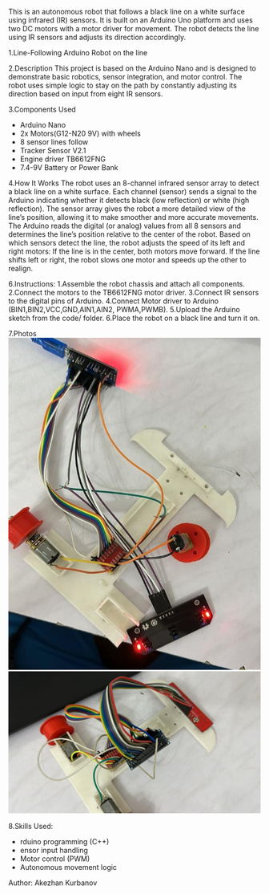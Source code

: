This is an autonomous robot that follows a black line on a white surface using infrared (IR) sensors. It is built on an Arduino Uno platform and uses two DC motors with a motor driver for movement. The robot detects the line using IR sensors and adjusts its direction accordingly.

1.Line-Following Arduino Robot on the line

2.Description
This project is based on the Arduino Nano and is designed to demonstrate basic robotics, sensor integration, and motor control. The robot uses simple logic to stay on the path by constantly adjusting its direction based on input from eight IR sensors.

3.Components Used
- Arduino Nano
- 2x Motors(G12-N20 9V) with wheels
- 8 sensor lines follow
- Tracker Sensor V2.1
- Engine driver TB6612FNG
- 7.4-9V Battery or Power Bank


4.How It Works
The robot uses an 8-channel infrared sensor array to detect a black line on a white surface.
Each channel (sensor) sends a signal to the Arduino indicating whether it detects black (low reflection) or white (high reflection).
The sensor array gives the robot a more detailed view of the line’s position, allowing it to make smoother and more accurate movements.
The Arduino reads the digital (or analog) values from all 8 sensors and determines the line’s position relative to the center of the robot.
Based on which sensors detect the line, the robot adjusts the speed of its left and right motors:
If the line is in the center, both motors move forward.
If the line shifts left or right, the robot slows one motor and speeds up the other to realign.     


6.Instructions:
1.Assemble the robot chassis and attach all components.
2.Connect the motors to the TB6612FNG motor driver.
3.Connect IR sensors to the digital pins of Arduino.
4.Connect Motor driver to Arduino (BIN1,BIN2,VCC,GND,AIN1,AIN2, PWMA,PWMB).
5.Upload the Arduino sketch from the code/ folder.
6.Place the robot on a black line and turn it on.

7.Photos
![Arduino Robot1](https://github.com/Akez76/Arduino-Robot/blob/main/hgl06ktw.png)
![Arduino Robot2](https://github.com//Akez76/Arduino-Robot/blob/main/robot2.jpeg)


8.Skills Used:
- rduino programming (C++)
- ensor input handling
- Motor control (PWM)
- Autonomous movement logic



Author:
Akezhan Kurbanov
